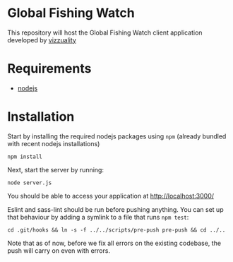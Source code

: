 # Global Fishing Watch

This repository will host the Global Fishing Watch client application developed by [vizzuality](http://www.vizzuality.com/)

# Requirements

- [nodejs](https://nodejs.org/en/)

# Installation

Start by installing the required nodejs packages using `npm` (already bundled with recent nodejs installations)

```
npm install
```

Next, start the server by running:

```
node server.js
```

You should be able to access your application at [http://localhost:3000/](http://localhost:3000/)

Eslint and sass-lint should be run before pushing anything. You can set up that behaviour by adding a symlink to a file that runs `npm test`:
```
cd .git/hooks && ln -s -f ../../scripts/pre-push pre-push && cd ../..
```

Note that as of now, before we fix all errors on the existing codebase, the push will carry on even with errors.
